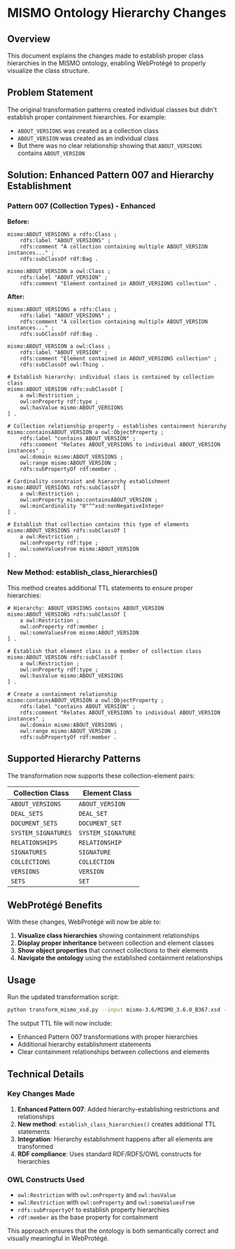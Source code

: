 # MISMO Ontology Hierarchy Changes

## Overview

This document explains the changes made to establish proper class hierarchies in the MISMO ontology, enabling WebProtégé to properly visualize the class structure.

## Problem Statement

The original transformation patterns created individual classes but didn't establish proper containment hierarchies. For example:
- `ABOUT_VERSIONS` was created as a collection class
- `ABOUT_VERSION` was created as an individual class
- But there was no clear relationship showing that `ABOUT_VERSIONS` contains `ABOUT_VERSION`

## Solution: Enhanced Pattern 007 and Hierarchy Establishment

### Pattern 007 (Collection Types) - Enhanced

**Before:**
```ttl
mismo:ABOUT_VERSIONS a rdfs:Class ;
    rdfs:label "ABOUT_VERSIONS" ;
    rdfs:comment "A collection containing multiple ABOUT_VERSION instances..." ;
    rdfs:subClassOf rdf:Bag .

mismo:ABOUT_VERSION a owl:Class ;
    rdfs:label "ABOUT_VERSION" ;
    rdfs:comment "Element contained in ABOUT_VERSIONS collection" .
```

**After:**
```ttl
mismo:ABOUT_VERSIONS a rdfs:Class ;
    rdfs:label "ABOUT_VERSIONS" ;
    rdfs:comment "A collection containing multiple ABOUT_VERSION instances..." ;
    rdfs:subClassOf rdf:Bag .

mismo:ABOUT_VERSION a owl:Class ;
    rdfs:label "ABOUT_VERSION" ;
    rdfs:comment "Element contained in ABOUT_VERSIONS collection" ;
    rdfs:subClassOf owl:Thing .

# Establish hierarchy: individual class is contained by collection class
mismo:ABOUT_VERSION rdfs:subClassOf [
    a owl:Restriction ;
    owl:onProperty rdf:type ;
    owl:hasValue mismo:ABOUT_VERSIONS
] .

# Collection relationship property - establishes containment hierarchy
mismo:containsABOUT_VERSION a owl:ObjectProperty ;
    rdfs:label "contains ABOUT_VERSION" ;
    rdfs:comment "Relates ABOUT_VERSIONS to individual ABOUT_VERSION instances" ;
    owl:domain mismo:ABOUT_VERSIONS ;
    owl:range mismo:ABOUT_VERSION ;
    rdfs:subPropertyOf rdf:member .

# Cardinality constraint and hierarchy establishment
mismo:ABOUT_VERSIONS rdfs:subClassOf [
    a owl:Restriction ;
    owl:onProperty mismo:containsABOUT_VERSION ;
    owl:minCardinality "0"^^xsd:nonNegativeInteger
] .

# Establish that collection contains this type of elements
mismo:ABOUT_VERSIONS rdfs:subClassOf [
    a owl:Restriction ;
    owl:onProperty rdf:type ;
    owl:someValuesFrom mismo:ABOUT_VERSION
] .
```

### New Method: establish_class_hierarchies()

This method creates additional TTL statements to ensure proper hierarchies:

```ttl
# Hierarchy: ABOUT_VERSIONS contains ABOUT_VERSION
mismo:ABOUT_VERSIONS rdfs:subClassOf [
    a owl:Restriction ;
    owl:onProperty rdf:member ;
    owl:someValuesFrom mismo:ABOUT_VERSION
] .

# Establish that element class is a member of collection class
mismo:ABOUT_VERSION rdfs:subClassOf [
    a owl:Restriction ;
    owl:onProperty rdf:type ;
    owl:hasValue mismo:ABOUT_VERSIONS
] .

# Create a containment relationship
mismo:containsABOUT_VERSION a owl:ObjectProperty ;
    rdfs:label "contains ABOUT_VERSION" ;
    rdfs:comment "Relates ABOUT_VERSIONS to individual ABOUT_VERSION instances" ;
    owl:domain mismo:ABOUT_VERSIONS ;
    owl:range mismo:ABOUT_VERSION ;
    rdfs:subPropertyOf rdf:member .
```

## Supported Hierarchy Patterns

The transformation now supports these collection-element pairs:

| Collection Class | Element Class |
|------------------|---------------|
| `ABOUT_VERSIONS` | `ABOUT_VERSION` |
| `DEAL_SETS` | `DEAL_SET` |
| `DOCUMENT_SETS` | `DOCUMENT_SET` |
| `SYSTEM_SIGNATURES` | `SYSTEM_SIGNATURE` |
| `RELATIONSHIPS` | `RELATIONSHIP` |
| `SIGNATURES` | `SIGNATURE` |
| `COLLECTIONS` | `COLLECTION` |
| `VERSIONS` | `VERSION` |
| `SETS` | `SET` |

## WebProtégé Benefits

With these changes, WebProtégé will now be able to:

1. **Visualize class hierarchies** showing containment relationships
2. **Display proper inheritance** between collection and element classes
3. **Show object properties** that connect collections to their elements
4. **Navigate the ontology** using the established containment relationships

## Usage

Run the updated transformation script:

```bash
python transform_mismo_xsd.py --input mismo-3.6/MISMO_3.6.0_B367.xsd --output output/mismo_ontology_hierarchical.ttl
```

The output TTL file will now include:
- Enhanced Pattern 007 transformations with proper hierarchies
- Additional hierarchy establishment statements
- Clear containment relationships between collections and elements

## Technical Details

### Key Changes Made

1. **Enhanced Pattern 007**: Added hierarchy-establishing restrictions and relationships
2. **New method**: `establish_class_hierarchies()` creates additional TTL statements
3. **Integration**: Hierarchy establishment happens after all elements are transformed
4. **RDF compliance**: Uses standard RDF/RDFS/OWL constructs for hierarchies

### OWL Constructs Used

- `owl:Restriction` with `owl:onProperty` and `owl:hasValue`
- `owl:Restriction` with `owl:onProperty` and `owl:someValuesFrom`
- `rdfs:subPropertyOf` to establish property hierarchies
- `rdf:member` as the base property for containment

This approach ensures that the ontology is both semantically correct and visually meaningful in WebProtégé.
